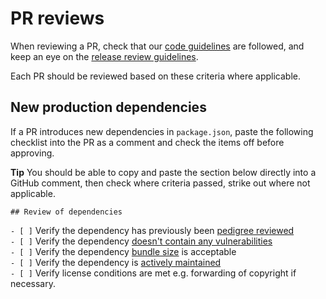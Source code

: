 # PR reviews

When reviewing a PR, check that our
[code guidelines](https://github.com/carbon-design-system/ibm-cloud-cognitive/blob/master/docs/CODE_GUIDELINES.md)
are followed, and keep an eye on the
[release review guidelines](https://github.com/carbon-design-system/ibm-cloud-cognitive/blob/master/docs/reviews/RELEASE_REVIEW_GUIDELINES.md).

Each PR should be reviewed based on these criteria where applicable.

## New production dependencies

If a PR introduces new dependencies in `package.json`, paste the following
checklist into the PR as a comment and check the items off before approving.

**Tip** You should be able to copy and paste the section below directly into a
GitHub comment, then check where criteria passed, strike out where not
applicable.

`## Review of dependencies`

`- [ ]` Verify the dependency has previously been
[pedigree reviewed](https://pedigree-service.wdc1a.cirrus.ibm.com)\
`- [ ]` Verify the dependency [doesn't contain any vulnerabilities](https://snyk.io/vuln)\
`- [ ]` Verify the dependency [bundle size](https://bundlephobia.com) is
acceptable\
`- [ ]` Verify the dependency is [actively maintained](https://www.npmtrends.com)\
`- [ ]` Verify license conditions are met e.g. forwarding of copyright if
necessary.
